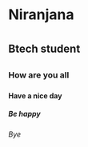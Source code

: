# Niranjana <h1>
## Btech student <h2>
### How are you all <h3>
#### Have a nice day <h4>
##### Be happy <h5>
###### Bye <h6>
